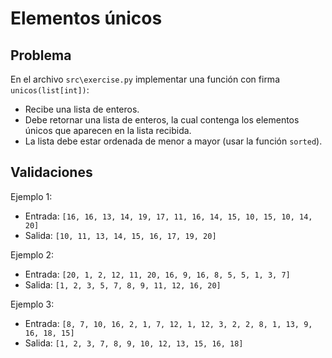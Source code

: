Elementos únicos
================================================

Problema
--------

En el archivo `src\exercise.py` implementar una función con firma `unicos(list[int])`:

* Recibe una lista de enteros.
* Debe retornar una lista de enteros, la cual contenga los elementos únicos que aparecen en la lista recibida.
* La lista debe estar ordenada de menor a mayor (usar la función `sorted`).

Validaciones
------------

Ejemplo 1:
* Entrada: `[16, 16, 13, 14, 19, 17, 11, 16, 14, 15, 10, 15, 10, 14, 20]`
* Salida: `[10, 11, 13, 14, 15, 16, 17, 19, 20]`

Ejemplo 2:
* Entrada: `[20, 1, 2, 12, 11, 20, 16, 9, 16, 8, 5, 5, 1, 3, 7]`
* Salida: `[1, 2, 3, 5, 7, 8, 9, 11, 12, 16, 20]`

Ejemplo 3:
* Entrada: `[8, 7, 10, 16, 2, 1, 7, 12, 1, 12, 3, 2, 2, 8, 1, 13, 9, 16, 18, 15]`
* Salida: `[1, 2, 3, 7, 8, 9, 10, 12, 13, 15, 16, 18]`